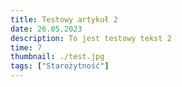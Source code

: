 ```yaml
---
title: Testowy artykuł 2
date: 26.05.2023
description: To jest testowy tekst 2
time: 7
thumbnail: ./test.jpg
tags: ["Starożytność"]
---
```

